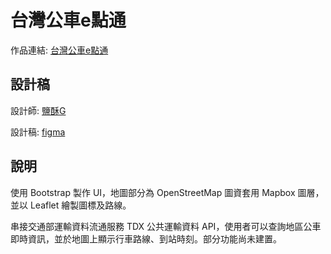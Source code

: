 # 台灣公車e點通
作品連結: [台灣公車e點通](https://ccok12345678.github.io/Taiwan-eBus/)


## 設計稿
設計師: [鹽酥G](https://2021.thef2e.com/users/6296432819610583727/?week=3&type=1)

設計稿: [figma](https://www.figma.com/file/JTb1ArUXnSceYEt6DmCGib/Week3---%E5%85%A8%E5%8F%B0%E5%85%AC%E8%BB%8A%E5%8B%95%E6%85%8B%E6%99%82%E5%88%BB%E6%9F%A5%E8%A9%A2%E6%87%89%E7%94%A8%E6%9C%8D%E5%8B%99?node-id=25%3A3)

## 說明
使用 Bootstrap 製作 UI，地圖部分為 OpenStreetMap 圖資套用 Mapbox 圖層，並以 Leaflet 繪製圖標及路線。

串接交通部運輸資料流通服務 TDX 公共運輸資料 API，使用者可以查詢地區公車即時資訊，並於地圖上顯示行車路線、到站時刻。部分功能尚未建置。